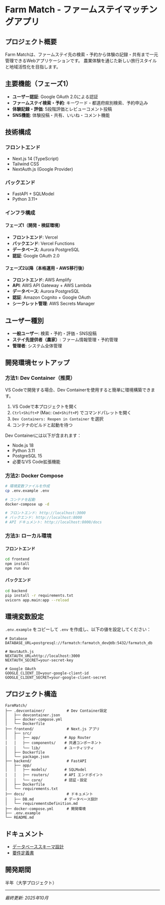 # Farm Match - ファームステイマッチングアプリ

## プロジェクト概要

Farm Matchは、ファームステイ先の検索・予約から体験の記録・共有まで一元管理できるWebアプリケーションです。
農業体験を通じた新しい旅行スタイルと地域活性化を目指します。

## 主要機能（フェーズ1）

- **ユーザー認証**: Google OAuth 2.0による認証
- **ファームステイ検索・予約**: キーワード・都道府県別検索、予約申込み
- **体験記録・評価**: 5段階評価とレビューコメント投稿
- **SNS機能**: 体験投稿・共有、いいね・コメント機能

## 技術構成

### フロントエンド
- Next.js 14 (TypeScript)
- Tailwind CSS
- NextAuth.js (Google Provider)

### バックエンド
- FastAPI + SQLModel
- Python 3.11+

### インフラ構成

#### フェーズ1（開発・検証環境）
- **フロントエンド**: Vercel
- **バックエンド**: Vercel Functions
- **データベース**: Aurora PostgreSQL
- **認証**: Google OAuth 2.0

#### フェーズ2以降（本格運用・AWS移行後）
- **フロントエンド**: AWS Amplify
- **API**: AWS API Gateway + AWS Lambda
- **データベース**: Aurora PostgreSQL
- **認証**: Amazon Cognito + Google OAuth
- **シークレット管理**: AWS Secrets Manager

## ユーザー種別

- **一般ユーザー**: 検索・予約・評価・SNS投稿
- **ステイ先提供者（農家）**: ファーム情報管理・予約管理
- **管理者**: システム全体管理

## 開発環境セットアップ

### 方法1: Dev Container（推奨）

VS Codeで開発する場合、Dev Containerを使用すると簡単に環境構築できます。

1. VS Codeで本プロジェクトを開く
2. `Ctrl+Shift+P` (Mac: `Cmd+Shift+P`) でコマンドパレットを開く
3. `Dev Containers: Reopen in Container` を選択
4. コンテナのビルドと起動を待つ

Dev Containerには以下が含まれます：
- Node.js 18
- Python 3.11
- PostgreSQL 15
- 必要なVS Code拡張機能

### 方法2: Docker Compose

```bash
# 環境変数ファイルを作成
cp .env.example .env

# コンテナを起動
docker-compose up -d

# フロントエンド: http://localhost:3000
# バックエンド: http://localhost:8000
# API ドキュメント: http://localhost:8000/docs
```

### 方法3: ローカル環境

#### フロントエンド

```bash
cd frontend
npm install
npm run dev
```

#### バックエンド

```bash
cd backend
pip install -r requirements.txt
uvicorn app.main:app --reload
```

## 環境変数設定

`.env.example` をコピーして `.env` を作成し、以下の値を設定してください：

```env
# Database
DATABASE_URL=postgresql://farmatch:farmatch_dev@db:5432/farmatch_db

# NextAuth.js
NEXTAUTH_URL=http://localhost:3000
NEXTAUTH_SECRET=your-secret-key

# Google OAuth
GOOGLE_CLIENT_ID=your-google-client-id
GOOGLE_CLIENT_SECRET=your-google-client-secret
```

## プロジェクト構造

```
FarmMatch/
├── .devcontainer/          # Dev Container設定
│   ├── devcontainer.json
│   ├── docker-compose.yml
│   └── Dockerfile
├── frontend/               # Next.js アプリ
│   ├── src/
│   │   ├── app/           # App Router
│   │   ├── components/    # 共通コンポーネント
│   │   └── lib/           # ユーティリティ
│   ├── Dockerfile
│   └── package.json
├── backend/                # FastAPI
│   ├── app/
│   │   ├── models/        # SQLModel
│   │   ├── routers/       # API エンドポイント
│   │   └── core/          # 認証・設定
│   ├── Dockerfile
│   └── requirements.txt
├── docs/                   # ドキュメント
│   ├── DB.md              # データベース設計
│   └── requirementsDefinition.md
├── docker-compose.yml      # 開発環境
├── .env.example
└── README.md
```

## ドキュメント

- [データベーススキーマ設計](docs/DB.md)
- [要件定義書](docs/requirementsDefinition.md)

## 開発期間

半年（大学プロジェクト）

---

*最終更新: 2025年10月*